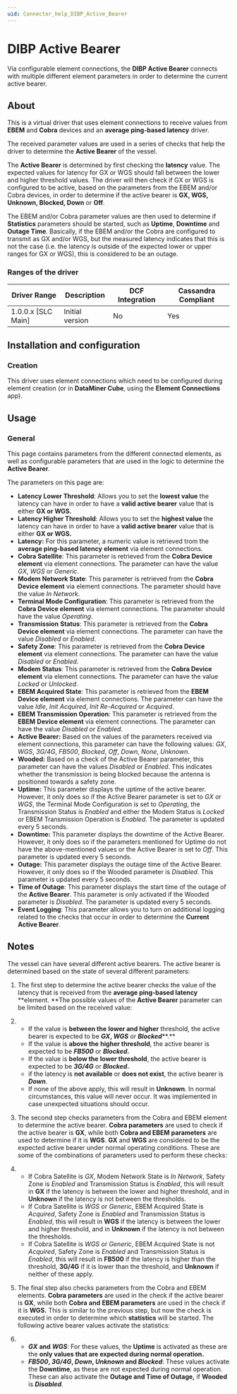 ```yaml
---
uid: Connector_help_DIBP_Active_Bearer
---
```


# DIBP Active Bearer

Via configurable element connections, the **DIBP Active Bearer** connects with multiple different element parameters in order to determine the current active bearer.

## About

This is a virtual driver that uses element connections to receive values from **EBEM** and **Cobra** devices and an **average ping-based latency** driver.

The received parameter values are used in a series of checks that help the driver to determine the **Active Bearer** of the vessel.

The **Active Bearer** is determined by first checking the **latency** value. The expected values for latency for GX or WGS should fall between the lower and higher threshold values. The driver will then check if GX or WGS is configured to be active, based on the parameters from the EBEM and/or Cobra devices, in order to determine if the active bearer is **GX, WGS, Unknown, Blocked, Down** or **Off**.

The EBEM and/or Cobra parameter values are then used to determine if **Statistics** parameters should be started, such as **Uptime**, **Downtime** and **Outage Time**. Basically, if the EBEM and/or the Cobra are configured to transmit as GX and/or WGS, but the measured latency indicates that this is not the case (i.e. the latency is outside of the expected lower or upper ranges for GX or WGS), this is considered to be an outage.

### Ranges of the driver

| **Driver Range**     | **Description** | **DCF Integration** | **Cassandra Compliant** |
|----------------------|-----------------|---------------------|-------------------------|
| 1.0.0.x \[SLC Main\] | Initial version | No                  | Yes                     |

## Installation and configuration

### Creation

This driver uses element connections which need to be configured during element creation (or in **DataMiner Cube**, using the **Element Connections** app).

## Usage

### General

This page contains parameters from the different connected elements, as well as configurable parameters that are used in the logic to determine the **Active Bearer**.

The parameters on this page are:

- **Latency Lower Threshold**: Allows you to set the **lowest value** the latency can have in order to have a **valid active bearer** value that is either **GX or WGS.**
- **Latency Higher Threshold**: Allows you to set the **highest value** the latency can have in order to have a **valid active bearer** value that is either **GX or WGS.**
- **Latency:** For this parameter, a numeric value is retrieved trom the **average ping-based latency** **element** via element connections.
- **Cobra Satellite**: This parameter is retrieved from the **Cobra Device element** via element connections. The parameter can have the value *GX*, *WGS* or *Generic*.
- **Modem Network State**: This parameter is retrieved from the **Cobra Device element** via element connections. The parameter should have the value *In Network*.
- **Terminal Mode Configuration**: This parameter is retrieved from the **Cobra Device element** via element connections. The parameter should have the value *Operating*.
- **Transmission** **Status**: This parameter is retrieved from the **Cobra Device element** via element connections. The parameter can have the value *Disabled* or *Enabled*.
- **Safety Zone**: This parameter is retrieved from the **Cobra Device element** via element connections. The parameter can have the value *Disabled* or *Enabled*.
- **Modem Status**: This parameter is retrieved from the **Cobra Device element** via element connections. The parameter can have the value *Locked* or *Unlocked*.
- **EBEM Acquired State**: This parameter is retrieved from the **EBEM Device element** via element connections. The parameter can have the value *Idle*, *Init Acquired*, *Init Re-Acquired* or *Acquired*.
- **EBEM Transmission Operation**: This parameter is retrieved from the **EBEM** **Device element** via element connections. The parameter can have the value *Disabled* or *Enabled*.
- **Active Bearer:** Based on the values of the parameters received via element connections, this parameter can have the following values: *GX*, *WGS*, *3G/4G*, *FB500*, *Blocked*, *Off*, *Down*, *None*, *Unknown*.
- **Wooded:** Based on a check of the Active Bearer parameter, this parameter can have the values *Disabled* or *Enabled*. This indicates whether the transmission is being blocked because the antenna is positioned towards a safety zone.
- **Uptime:** This parameter displays the uptime of the active bearer. However, it only does so if the Active Bearer parameter is set to *GX* or *WGS*, the Terminal Mode Configuration is set to *Operating*, the Transmission Status is *Enabled* and either the Modem Status is *Locked* or EBEM Transmission Operation is *Enabled*. The parameter is updated every 5 seconds.
- **Downtime:** This parameter displays the downtime of the Active Bearer. However, it only does so if the parameters mentioned for Uptime do not have the above-mentioned values or the Active Bearer is set to *Off*. This parameter is updated every 5 seconds.
- **Outage:** This parameter displays the outage time of the Active Bearer. However, it only does so if the Wooded parameter is *Disabled*. This parameter is updated every 5 seconds.
- **Time of Outage**: This parameter displays the start time of the outage of the **Active Bearer**. This parameter is only activated if the Wooded parameter is *Disabled*. The parameter is updated every 5 seconds.
- **Event Logging**: This parameter allows you to turn on additional logging related to the checks that occur in order to determine the **Current Active Bearer**.

## Notes

The vessel can have several different active bearers. The active bearer is determined based on the state of several different parameters:

1.  The first step to determine the active bearer checks the value of the latency that is received from the **average ping-based latency** **element.
    **The possible values of the **Active Bearer** parameter can be limited based on the received value:

2.  - If the value is **between the** **lower and higher** threshold, the active bearer is expected to be ***GX*, *WGS*** or ***Blocked*****.**
    - If the value is **above the** **higher threshold**, the active bearer is expected to be ***FB500*** or ***Blocked*.**
    - If the value is **below the** **lower threshold**, the active bearer is expected to be ***3G/4G*** or ***Blocked*.**
    - if the latency is **not available** or **does not exist**, the active bearer is ***Down***.
    - If none of the above apply, this will result in **Unknown**. In normal circumstances, this value will never occur. It was implemented in case unexpected situations should occur.

3.  The second step checks parameters from the Cobra and EBEM element to determine the active bearer. **Cobra parameters** are used to check if the active bearer is **GX**, while both **Cobra and EBEM parameters** are used to determine if it is **WGS**.
    **GX** and **WGS** are considered to be the expected active bearer under normal operating conditions.
    These are some of the combinations of parameters used to perform these checks:

4.  - If Cobra Satellite is *GX*, Modem Network State is *In Network*, Safety Zone is *Enabled* and Transmission Status is *Enabled*, this will result in **GX** if the latency is between the lower and higher threshold, and in **Unknown** if the latency is not between the thresholds.
    - If Cobra Satellite is *WGS* or *Generic*, EBEM Acquired State is *Acquired*, Safety Zone is *Enabled* and Transmission Status is *Enabled*, this will result in **WGS** if the latency is between the lower and higher threshold, and in **Unknown** if the latency is not between the thresholds.
    - If Cobra Satellite is *WGS* or *Generic*, EBEM Acquired State is not *Acquired*, Safety Zone is *Enabled* and Transmission Status is *Enabled*, this will result in **FB500** if the latency is higher than the threshold, **3G/4G** if it is lower than the threshold, and **Unknown** if neither of these apply.

5.  The final step also checks parameters from the Cobra and EBEM elements. **Cobra** **parameters** are used in the check if the active bearer is **GX**, while both **Cobra** **and** **EBEM parameters** are used in the check if it is **WGS.** This is similar to the previous step, but now the check is executed in order to determine which **statistics** will be started.
    The following active bearer values activate the statistics:

6.  - ***GX*** **and** ***WGS***: For these values, the **Uptime** is activated as these are the **only values that are expected during normal operation.**
    - ***FB500*, *3G/4G*, *Down*, *Unknown* and *Blocked***: These values activate the **Downtime**, as these are not expected during normal operation. These can also activate the **Outage and Time of Outage,** if **Wooded** is ***Disabled***.
